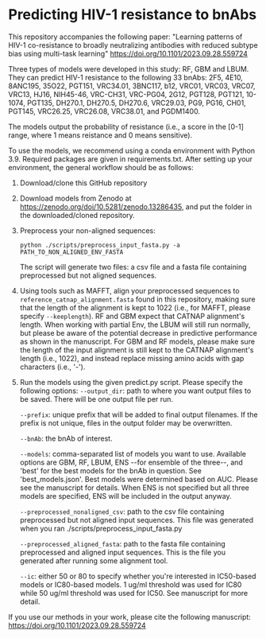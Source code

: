 # Predicting HIV-1 resistance to bnAbs

This repository accompanies the following paper: "Learning patterns of HIV-1 co-resistance to broadly neutralizing antibodies with reduced subtype bias using multi-task learning" 
https://doi.org/10.1101/2023.09.28.559724

Three types of models were developed in this study: RF, GBM and LBUM. They can predict HIV-1 resistance to the following 33 bnAbs: 2F5, 4E10, 8ANC195, 35O22, PGT151, VRC34.01, 3BNC117, b12, VRC01, VRC03, VRC07, VRC13, HJ16, NIH45-46, VRC-CH31, VRC-PG04, 2G12, PGT128, PGT121, 10-1074, PGT135, DH270.1, DH270.5, DH270.6, VRC29.03, PG9, PG16, CH01, PGT145, VRC26.25, VRC26.08, VRC38.01, and PGDM1400.

The models output the probability of resistance (i.e., a score in the \[0-1\] range, where 1 means reistance and 0 means sensitive). 

To use the models, we recommend using a conda environment with Python 3.9. Required packages are given in requirements.txt. After setting up your environment, the general workflow should be as follows:
  
1. Download/clone this GitHub repository

2. Download models from Zenodo at https://zenodo.org/doi/10.5281/zenodo.13286435, and put the folder in the downloaded/cloned repository.

3. Preprocess your non-aligned sequences:
     ```shellscript
     python ./scripts/preprocess_input_fasta.py -a PATH_TO_NON_ALIGNED_ENV_FASTA
     ```
     The script will generate two files: a csv file and a fasta file containing preprocessed but not aligned sequences.

4. Using tools such as MAFFT, align your preprocessed sequences to ```reference_catnap_alignment.fasta``` found in this repository, making sure that the length of the alignment is kept to 1022 (i.e., for MAFFT, please specify ```--keeplength```). RF and GBM expect that CATNAP alignment's length. When working with partial Env, the LBUM will still run normally, but please be aware of the potential decrease in predictive performance as shown in the manuscript. For GBM and RF models, please make sure the length of the input alignment is still kept to the CATNAP alignment's length (i.e., 1022), and instead replace missing amino acids with gap characters (i.e., '-').

5. Run the models using the given predict.py script. Please specify the following options:
     ```--output_dir```: path to where you want output files to be saved. There will be one output file per run.
   
     ```--prefix```: unique prefix that will be added to final output filenames. If the prefix is not unique, files in the output folder may be overwritten.
   
     ```--bnAb```: the bnAb of interest.
   
     ```--models```: comma-separated list of models you want to use. Available options are GBM, RF, LBUM, ENS --for ensemble of the three--, and 'best' for the best models for the bnAb in question. See 'best_models.json'. Best models were determined based on AUC. Please see the manuscript for details. When ENS is not specified but all three models are specified, ENS will be included in the output anyway.
   
     ```--preprocessed_nonaligned_csv```: path to the csv file containing preprocessed but not aligned input sequences. This file was generated when you ran ./scripts/preprocess_input_fasta.py
   
     ```--preprocessed_aligned_fasta```: path to the fasta file containing preprocessed and aligned input sequences. This is the file you generated after running some alignment tool.
   
     ```--ic```: either 50 or 80 to specify whether you're interested in IC50-based models or IC80-based models. 1 ug/ml threshold was used for IC80 while 50 ug/ml threshold was used for IC50. See manuscript for more detail.
     
If you use our methods in your work, please cite the following manuscript: https://doi.org/10.1101/2023.09.28.559724

